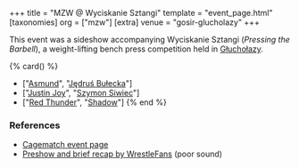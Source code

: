 +++
title = "MZW @ Wyciskanie Sztangi"
template = "event_page.html"
[taxonomies]
org = ["mzw"]
[extra]
venue = "gosir-glucholazy"
+++

This event was a sideshow accompanying Wyciskanie Sztangi (_Pressing the Barbell_), a weight-lifting bench press competition held in [Głuchołazy](@/v/gosir-glucholazy.md).

{% card() %}
- ["[Asmund](@/w/asmund.md)", "[Jędruś Bułecka](@/w/jedrus-bulecka.md)"]
- ["[Justin Joy](@/w/justin-joy.md)", "[Szymon Siwiec](@/w/szymon-siwiec.md)"]
- ["[Red Thunder](@/w/red-thunder.md)", "[Shadow](@/w/shadow.md)"]
{% end %}

### References

* [Cagematch event page](https://www.cagematch.net/?id=1&nr=153091)
* [Preshow and brief recap by WrestleFans](https://youtu.be/jyZe8EumyMM) (poor sound)
